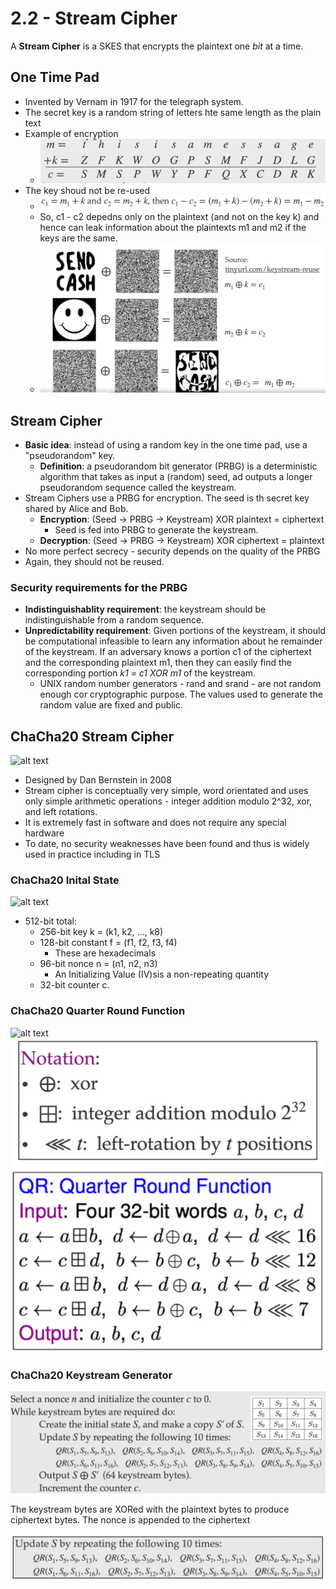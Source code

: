 # 2.2 - Stream Cipher

A **Stream Cipher** is a SKES that encrypts the plaintext one *bit* at a time.

## One Time Pad

- Invented by Vernam in 1917 for the telegraph system.
- The secret key is a random string of letters hte same length as the plain text
- Example of encryption
  - ![alt text](../imgs/2/onetimepad.png)
- The key shoud not be re-used
  - ![alt text](../imgs/2/onetimepadvulnerability.png)
  - So, c1 - c2 depedns only on the plaintext (and not on the key k) and hence can leak information about the plaintexts m1 and m2 if the keys are the same.
  - ![alt text](../imgs/2/visualex.png)

## Stream Cipher

- **Basic idea**: instead of using a random key in the one time pad, use a "pseudorandom" key.
  - **Definition**: a pseudorandom bit generator (PRBG) is a deterministic algorithm that takes as input a (random) seed, ad outputs a longer pseudorandom sequence called the keystream.
- Stream Ciphers use a PRBG for encryption. The seed is th secret key shared by Alice and Bob.
  - **Encryption**: (Seed -> PRBG -> Keystream) XOR plaintext = ciphertext
    - Seed is fed into PRBG to generate the keystream.
  - **Decryption**: (Seed -> PRBG -> Keystream) XOR ciphertext = plaintext
- No more perfect secrecy - security depends on the quality of the PRBG
- Again, they should not be reused.

### Security requirements for the PRBG

- **Indistinguishablity requirement**: the keystream should be indistinguishable from a random sequence.
- **Unpredictability requirement**: Given portions of the keystream, it should be computational infeasible to learn any information about he remainder of the keystream. If an adversary knows a portion c1 of the ciphertext and the corresponding plaintext m1, then they can easily find the corresponding portion *k1 = c1 XOR m1* of the keystream.
  - UNIX random number generators - rand and srand - are not random enough cor cryptographic purpose. The values used to generate the random value are fixed and public.

## ChaCha20 Stream Cipher

![alt text](../imgs/2/chacha20.png)

- Designed by Dan Bernstein in 2008
- Stream cipher is conceptually very simple, word orientated and uses only simple arithmetic operations - integer addition modulo 2^32, xor, and left rotations.
- It is extremely fast in software and does not require any special hardware
- To date, no security weaknesses have been found and thus is widely used in practice including in TLS

### ChaCha20 Inital State

![alt text](../imgs/2/chcachainit.png)

- 512-bit total:
  - 256-bit key k = (k1, k2, ..., k8)
  - 128-bit constant f = (f1, f2, f3, f4)
    - These are hexadecimals
  - 96-bit nonce n = (n1, n2, n3)
    - An Initializing Value (IV)sis a non-repeating quantity
  - 32-bit counter c.

### ChaCha20 Quarter Round Function

![alt text](../imgs/2/chachaquarter.png)
![alt text](../imgs/2/chachaquarternotation.png)

### ChaCha20 Keystream Generator

![alt text](../imgs/2/chachakeygennotation.png)

The keystream bytes are XORed with the plaintext bytes to produce ciphertext bytes. The nonce is appended to the ciphertext

![alt text](../imgs/2/chachafinal.png)
